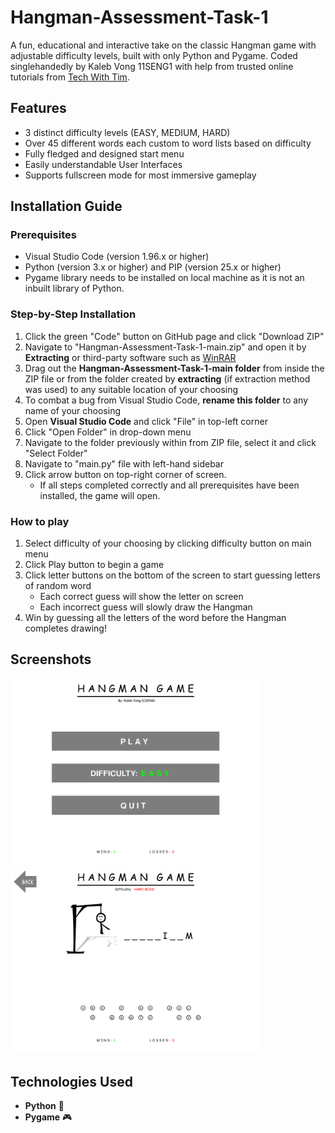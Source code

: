 # Hangman-Assessment-Task-1
A fun, educational and interactive take on the classic Hangman game with adjustable difficulty levels, built with only Python and Pygame. Coded singlehandedly by Kaleb Vong 11SENG1 with help from trusted online tutorials from [Tech With Tim](https://www.youtube.com/@TechWithTim).

## Features
- 3 distinct difficulty levels (EASY, MEDIUM, HARD)
- Over 45 different words each custom to word lists based on difficulty
- Fully fledged and designed start menu
- Easily understandable User Interfaces
- Supports fullscreen mode for most immersive gameplay

## Installation Guide
### Prerequisites
- Visual Studio Code (version 1.96.x or higher)
- Python (version 3.x or higher) and PIP (version 25.x or higher)
- Pygame library needs to be installed on local machine as it is not an inbuilt library of Python.
 
### Step-by-Step Installation
1. Click the green "Code" button on GitHub page and click "Download ZIP"
2. Navigate to "Hangman-Assessment-Task-1-main.zip" and open it by **Extracting** or third-party software such as [WinRAR](https://www.win-rar.com/download.html?&L=0)
3. Drag out the **Hangman-Assessment-Task-1-main folder** from inside the ZIP file or from the folder created by **extracting** (if extraction method was used) to any suitable location of your choosing
4. To combat a bug from Visual Studio Code, **rename this folder** to any name of your choosing
5. Open **Visual Studio Code** and click "File" in top-left corner
6. Click "Open Folder" in drop-down menu
7. Navigate to the folder previously within from ZIP file, select it and click "Select Folder"
8. Navigate to "main.py" file with left-hand sidebar
9. Click arrow button on top-right corner of screen.
   - If all steps completed correctly and all prerequisites have been installed, the game will open.

### How to play
1. Select difficulty of your choosing by clicking difficulty button on main menu
2. Click Play button to begin a game
3. Click letter buttons on the bottom of the screen to start guessing letters of random word
   - Each correct guess will show the letter on screen
   - Each incorrect guess will slowly draw the Hangman
4. Win by guessing all the letters of the word before the Hangman completes drawing!

## Screenshots
<img src="screenshots/mainmenu.png" width="400"/> <img src="screenshots/gameplay.png" width="400"/>

## Technologies Used
- **Python** 🐍  
- **Pygame** 🎮  
